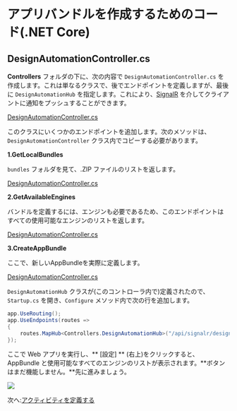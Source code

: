 # アプリバンドルを作成するためのコード(.NET Core)

## DesignAutomationController.cs

**Controllers** フォルダの下に、次の内容で `DesignAutomationController.cs` を作成します。これは単なるクラスで、後でエンドポイントを定義しますが、最後に `DesignAutomationHub` を指定します。これにより、[SignalR](https://docs.microsoft.com/en-us/aspnet/core/signalr/introduction?view=aspnetcore-3.1) を介してクライアントに通知をプッシュすることができます。

[DesignAutomationController.cs](_snippets/modifymodels/netcore/DesignAutomationController.1.cs ':include :type=code csharp')

このクラスにいくつかのエンドポイントを追加します。次のメソッドは、`DesignAutomationController` クラス内でコピーする必要があります。

**1\.GetLocalBundles**

`bundles` フォルダを見て、.ZIP ファイルのリストを返します。

[DesignAutomationController.cs](_snippets/modifymodels/netcore/DesignAutomationController.2.cs ':include :type=code csharp')

**2\.GetAvailableEngines**

バンドルを定義するには、エンジンも必要であるため、このエンドポイントはすべての使用可能なエンジンのリストを返します。

[DesignAutomationController.cs](_snippets/modifymodels/netcore/DesignAutomationController.3.cs ':include :type=code csharp')

**3\.CreateAppBundle**

ここで、新しいAppBundleを実際に定義します。

[DesignAutomationController.cs](_snippets/modifymodels/netcore/DesignAutomationController.4.cs ':include :type=code csharp')

`DesignAutomationHub` クラスが(このコントローラ内で)定義されたので、`Startup.cs` を開き、`Configure` メソッド内で次の行を追加します。

```csharp
app.UseRouting();
app.UseEndpoints(routes =>
{
    routes.MapHub<Controllers.DesignAutomationHub>("/api/signalr/designautomation");
});
```

ここで Web アプリを実行し、** \[設定] ** (右上)をクリックすると、AppBundle と使用可能なすべてのエンジンのリストが表示されます。**ボタンはまだ機能しません。**先に進みましょう。

![](_media/designautomation/list_engines.png)

次へ:[アクティビティを定義する](/ja_jp/designautomation/activity/)
